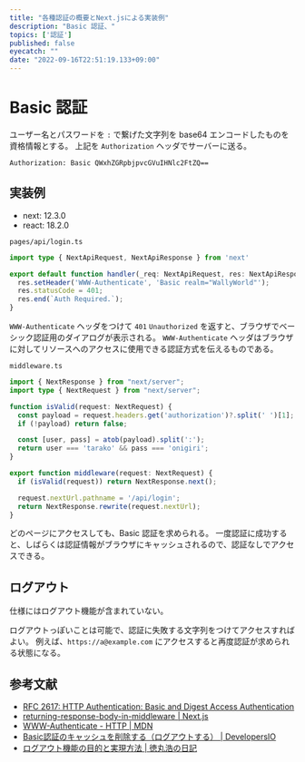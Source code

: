 ```yaml
---
title: "各種認証の概要とNext.jsによる実装例"
description: "Basic 認証、"
topics: ['認証']
published: false
eyecatch: ""
date: "2022-09-16T22:51:19.133+09:00"
---
```


# Basic 認証

ユーザー名とパスワードを `:` で繋げた文字列を base64 エンコードしたものを資格情報とする。
上記を `Authorization` ヘッダでサーバーに送る。

```text
Authorization: Basic QWxhZGRpbjpvcGVuIHNlc2FtZQ==
```

## 実装例

- next: 12.3.0
- react: 18.2.0

`pages/api/login.ts`

```typescript
import type { NextApiRequest, NextApiResponse } from 'next'

export default function handler(_req: NextApiRequest, res: NextApiResponse) {
  res.setHeader('WWW-Authenticate', 'Basic realm="WallyWorld"');
  res.statusCode = 401;
  res.end(`Auth Required.`);
}
```

`WWW-Authenticate` ヘッダをつけて `401` `Unauthorized` を返すと、ブラウザでベーシック認証用のダイアログが表示される。
`WWW-Authenticate` ヘッダはブラウザに対してリソースへのアクセスに使用できる認証方式を伝えるものである。

`middleware.ts`

```typescript
import { NextResponse } from "next/server";
import type { NextRequest } from "next/server";

function isValid(request: NextRequest) {
  const payload = request.headers.get('authorization')?.split(' ')[1];
  if (!payload) return false;

  const [user, pass] = atob(payload).split(':');
  return user === 'tarako' && pass === 'onigiri';
}

export function middleware(request: NextRequest) {
  if (isValid(request)) return NextResponse.next();

  request.nextUrl.pathname = '/api/login';
  return NextResponse.rewrite(request.nextUrl);
}
```

どのページにアクセスしても、Basic 認証を求められる。
一度認証に成功すると、しばらくは認証情報がブラウザにキャッシュされるので、認証なしでアクセスできる。

## ログアウト

仕様にはログアウト機能が含まれていない。

ログアウトっぽいことは可能で、認証に失敗する文字列をつけてアクセスすればよい。
例えば、`https://a@example.com` にアクセスすると再度認証が求められる状態になる。

## 参考文献

- [RFC 2617: HTTP Authentication: Basic and Digest Access Authentication](https://www.rfc-editor.org/rfc/rfc2617)
- [returning-response-body-in-middleware | Next.js](https://nextjs.org/docs/messages/returning-response-body-in-middleware)
- [WWW-Authenticate - HTTP | MDN](https://developer.mozilla.org/ja/docs/Web/HTTP/Headers/WWW-Authenticate)
- [Basic認証のキャッシュを削除する（ログアウトする） | DevelopersIO](https://dev.classmethod.jp/articles/delete-cache-for-basic-authentication/)
- [ログアウト機能の目的と実現方法 | 徳丸浩の日記](https://blog.tokumaru.org/2013/02/purpose-and-implementation-of-the-logout-function.html)
